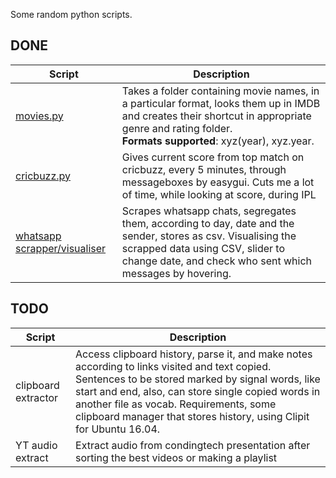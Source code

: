 Some random python scripts.

## DONE

|Script | Description|
|--- |---|
|[movies.py](https://github.com/Freelancer-98/Scripts/blob/master/movies.py) | Takes a folder containing movie names, in a particular format, looks them up in IMDB and creates their shortcut in appropriate genre and rating folder.<br>**Formats supported**: xyz(year), xyz.year.|
|[cricbuzz.py](https://github.com/Freelancer-98/Scripts/blob/master/cricbuzz.py) | Gives current score from top match on cricbuzz, every 5 minutes, through messageboxes by easygui. Cuts me a lot of time, while looking at score, during IPL|
|[whatsapp scrapper/visualiser](https://github.com/Freelancer-98/Scripts/tree/master/whatsapp) |Scrapes whatsapp chats, segregates them, according to day, date and the sender, stores as csv.  Visualising the scrapped data using CSV, slider to change date, and check who sent which messages by hovering.|

## TODO

|Script |Description |
|--- |--- |
| clipboard extractor | Access clipboard history, parse it, and make notes according to links visited and text copied.  Sentences to be stored marked by signal words, like start and end, also, can store single copied words in another file as vocab.  Requirements, some clipboard manager that stores history, using Clipit for Ubuntu 16.04. |
| YT audio extract | Extract audio from condingtech presentation after sorting the best videos or making a playlist |